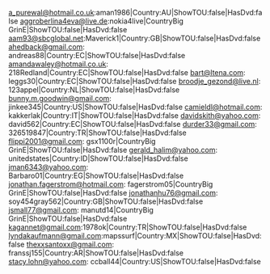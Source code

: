 a_purewal@hotmail.co.uk:aman1986|Country:AU|ShowTOU:false|HasDvd:false
aggroberlina4eva@live.de:nokia4live|CountryBig GrinE|ShowTOU:false|HasDvd:false
aam93@sbcglobal.net:Maverick1|Country:GB|ShowTOU:false|HasDvd:false
ahedback@gmail.com: andreas88|Country:EC|ShowTOU:false|HasDvd:false
amandawaley@hotmail.co.uk: 218Redland|Country:EC|ShowTOU:false|HasDvd:false
bart@ltena.com: leggs30|Country:EC|ShowTOU:false|HasDvd:false
broodje_gezond@live.nl: 123appel|Country:NL|ShowTOU:false|HasDvd:false
bunny.m.goodwin@gmail.com: jinkee345|Country:US|ShowTOU:false|HasDvd:false
camieldl@hotmail.com: kakkerlak|Country:IT|ShowTOU:false|HasDvd:false
davidskith@yahoo.com: david562|Country:EC|ShowTOU:false|HasDvd:false
durder33@gmail.com: 326519847|Country:TR|ShowTOU:false|HasDvd:false
flippi2001@gmail.com:  gsx1100r|CountryBig GrinE|ShowTOU:false|HasDvd:false
gerald_halim@yahoo.com: unitedstates|Country:ID|ShowTOU:false|HasDvd:false
jman6343@yahoo.com: Barbaro01|Country:EG|ShowTOU:false|HasDvd:false
jonathan.fagerstrom@hotmail.com: fagerstrom05|CountryBig GrinE|ShowTOU:false|HasDvd:false
jonathanhu76@gmail.com: soy454gray562|Country:GB|ShowTOU:false|HasDvd:false
jsmall77@gmail.com: manutd14|CountryBig GrinE|ShowTOU:false|HasDvd:false
kagannet@gmail.com:1978ok|Country:TR|ShowTOU:false|HasDvd:false
lyndakaufmann@gmail.com:mapssurf|Country:MX|ShowTOU:false|HasDvd:false
thexxsantoxx@gmail.com: franssj155|Country:AR|ShowTOU:false|HasDvd:false
stacy.lohn@yahoo.com: ccball44|Country:US|ShowTOU:false|HasDvd:false
